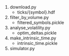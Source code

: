 
1. download.py
   - ticks/{symbol}.hdf
1. filter_by_volume.py
   - filtered_symbols.pickle
1. analyse_volatility.py
   - optim_deltas.pickle
1. make_intrinsic_time.py
   - intrinsic_time.pickle
1. simulator.py 
